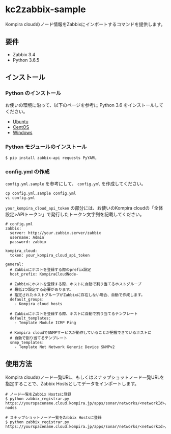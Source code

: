 # kc2zabbix-sample
Kompira cloudのノード情報をZabbixにインポートするコマンドを提供します。

## 要件
- Zabbix 3.4
- Python 3.6.5


## インストール

### Python のインストール

お使いの環境に沿って、以下のページを参考に Python 3.6 をインストールしてください。

- [Ubuntu](https://www.python.jp/install/ubuntu/index.html)
- [CentOS](https://www.python.jp/install/centos/index.html)
- [Windows](https://www.python.jp/install/windows/install_py3.html)

### Python モジュールのインストール

```
$ pip install zabbix-api requests PyYAML
```

### config.yml の作成

`config.yml.sample` を参考にして、 `config.yml` を作成してください。

```
cp config.yml.sample config.yml
vi config.yml
```

`your_kompira_cloud_api_token` の部分には、お使いのKompira cloudの「全体設定>APIトークン」で発行したトークン文字列を記載してください。

```
# config.yml
zabbix:
  server: http://your.zabbix.server/zabbix
  username: Admin
  password: zabbix

kompira_cloud:
  token: your_kompira_cloud_api_token

general:
  # Zabbixにホストを登録する際のprefix設定
  host_prefix: KompiraCloudNode-

  # Zabbixにホストを登録する際、ホストに自動で割り当てるホストグループ
  # 最低1つ設定する必要があります。
  # 指定されたホストグループがZabbixに存在しない場合、自動で作成します。
  default_groups:
    - Kompira cloud hosts

  # Zabbixにホストを登録する際、ホストに自動で割り当てるテンプレート
  default_templates:
    - Template Module ICMP Ping

  # Kompira cloudでSNMPサービスが動作していることが把握できているホストに
  # 自動で割り当てるテンプレート
  snmp_templates:
    - Template Net Network Generic Device SNMPv2
```

## 使用方法

Kompira cloudのノード一覧URL、もしくはスナップショットノード一覧URLを指定することで、Zabbix Hostsとしてデータをインポートします。

```
# ノード一覧をZabbix Hostsに登録
$ python zabbix_registrar.py https://yourspacename.cloud.kompira.jp/apps/sonar/networks/<networkId>/managed-nodes

# スナップショットノード一覧をZabbix Hostsに登録
$ python zabbix_registrar.py https://yourspacename.cloud.kompira.jp/apps/sonar/networks/<networkId>/snapshots/<snapshotId>/nodes
```

